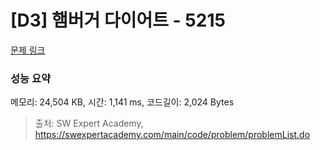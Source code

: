 # [D3] 햄버거 다이어트 - 5215 

[문제 링크](https://swexpertacademy.com/main/code/problem/problemDetail.do?contestProbId=AWT-lPB6dHUDFAVT) 

### 성능 요약

메모리: 24,504 KB, 시간: 1,141 ms, 코드길이: 2,024 Bytes



> 출처: SW Expert Academy, https://swexpertacademy.com/main/code/problem/problemList.do